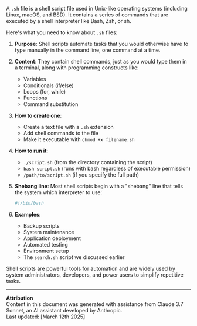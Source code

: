 A `.sh` file is a shell script file used in Unix-like operating systems (including Linux, macOS, and BSD). It contains a series of commands that are executed by a shell interpreter like Bash, Zsh, or sh.

Here's what you need to know about `.sh` files:

1. **Purpose**: Shell scripts automate tasks that you would otherwise have to type manually in the command line, one command at a time.

2. **Content**: They contain shell commands, just as you would type them in a terminal, along with programming constructs like:
   - Variables
   - Conditionals (if/else)
   - Loops (for, while)
   - Functions
   - Command substitution

3. **How to create one**:
   - Create a text file with a `.sh` extension
   - Add shell commands to the file
   - Make it executable with `chmod +x filename.sh`

4. **How to run it**:
   - `./script.sh` (from the directory containing the script)
   - `bash script.sh` (runs with bash regardless of executable permission)
   - `/path/to/script.sh` (if you specify the full path)

5. **Shebang line**: Most shell scripts begin with a "shebang" line that tells the system which interpreter to use:
   ```bash
   #!/bin/bash
   ```

6. **Examples**:
   - Backup scripts
   - System maintenance
   - Application deployment
   - Automated testing
   - Environment setup
   - The `search.sh` script we discussed earlier

Shell scripts are powerful tools for automation and are widely used by system administrators, developers, and power users to simplify repetitive tasks.


---
**Attribution**  
Content in this document was generated with assistance from Claude 3.7 Sonnet, an AI assistant developed by Anthropic.  
Last updated: [March 12th 2025]